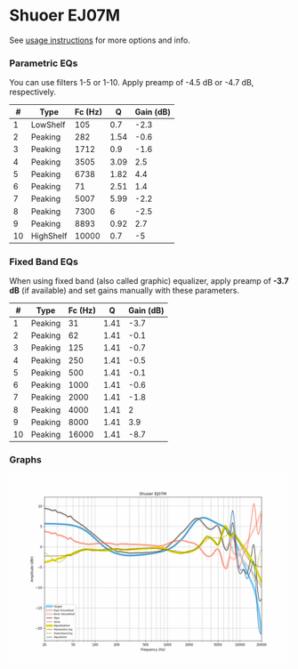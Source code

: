 # Shuoer EJ07M
See [usage instructions](https://github.com/jaakkopasanen/AutoEq#usage) for more options and info.

### Parametric EQs
You can use filters 1-5 or 1-10. Apply preamp of -4.5 dB or -4.7 dB, respectively.

|   # | Type      |   Fc (Hz) |    Q |   Gain (dB) |
|-----|-----------|-----------|------|-------------|
|   1 | LowShelf  |       105 | 0.7  |        -2.3 |
|   2 | Peaking   |       282 | 1.54 |        -0.6 |
|   3 | Peaking   |      1712 | 0.9  |        -1.6 |
|   4 | Peaking   |      3505 | 3.09 |         2.5 |
|   5 | Peaking   |      6738 | 1.82 |         4.4 |
|   6 | Peaking   |        71 | 2.51 |         1.4 |
|   7 | Peaking   |      5007 | 5.99 |        -2.2 |
|   8 | Peaking   |      7300 | 6    |        -2.5 |
|   9 | Peaking   |      8893 | 0.92 |         2.7 |
|  10 | HighShelf |     10000 | 0.7  |        -5   |

### Fixed Band EQs
When using fixed band (also called graphic) equalizer, apply preamp of **-3.7 dB** (if available) and set gains manually with these parameters.

|   # | Type    |   Fc (Hz) |    Q |   Gain (dB) |
|-----|---------|-----------|------|-------------|
|   1 | Peaking |        31 | 1.41 |        -3.7 |
|   2 | Peaking |        62 | 1.41 |        -0.1 |
|   3 | Peaking |       125 | 1.41 |        -0.7 |
|   4 | Peaking |       250 | 1.41 |        -0.5 |
|   5 | Peaking |       500 | 1.41 |        -0.1 |
|   6 | Peaking |      1000 | 1.41 |        -0.6 |
|   7 | Peaking |      2000 | 1.41 |        -1.8 |
|   8 | Peaking |      4000 | 1.41 |         2   |
|   9 | Peaking |      8000 | 1.41 |         3.9 |
|  10 | Peaking |     16000 | 1.41 |        -8.7 |

### Graphs
![](./Shuoer%20EJ07M.png)
